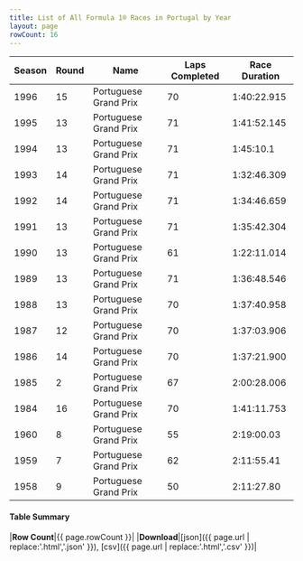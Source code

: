 ```yaml
---
title: List of All Formula 1® Races in Portugal by Year
layout: page
rowCount: 16
---
```


| Season | Round | Name | Laps Completed | Race Duration |
|--|--|--|--|--|
| 1996 | 15 | Portuguese Grand Prix | 70 | 1:40:22.915 |
| 1995 | 13 | Portuguese Grand Prix | 71 | 1:41:52.145 |
| 1994 | 13 | Portuguese Grand Prix | 71 | 1:45:10.1 |
| 1993 | 14 | Portuguese Grand Prix | 71 | 1:32:46.309 |
| 1992 | 14 | Portuguese Grand Prix | 71 | 1:34:46.659 |
| 1991 | 13 | Portuguese Grand Prix | 71 | 1:35:42.304 |
| 1990 | 13 | Portuguese Grand Prix | 61 | 1:22:11.014 |
| 1989 | 13 | Portuguese Grand Prix | 71 | 1:36:48.546 |
| 1988 | 13 | Portuguese Grand Prix | 70 | 1:37:40.958 |
| 1987 | 12 | Portuguese Grand Prix | 70 | 1:37:03.906 |
| 1986 | 14 | Portuguese Grand Prix | 70 | 1:37:21.900 |
| 1985 | 2 | Portuguese Grand Prix | 67 | 2:00:28.006 |
| 1984 | 16 | Portuguese Grand Prix | 70 | 1:41:11.753 |
| 1960 | 8 | Portuguese Grand Prix | 55 | 2:19:00.03 |
| 1959 | 7 | Portuguese Grand Prix | 62 | 2:11:55.41 |
| 1958 | 9 | Portuguese Grand Prix | 50 | 2:11:27.80 |

#### Table Summary

|**Row Count**|{{ page.rowCount }}|
|**Download**|[json]({{ page.url | replace:'.html','.json' }}), [csv]({{ page.url | replace:'.html','.csv' }})|
